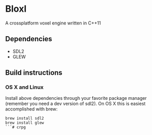 # Bloxl
A crossplatform voxel engine written in C++11

## Dependencies
- SDL2
- GLEW

## Build instructions

### OS X and Linux
Install above dependencies through your favorite package manager (remember you need a dev version of sdl2).
On OS X this is easiest accomplished with brew:
```
brew install sdl2
brew install glew
```# crpg
